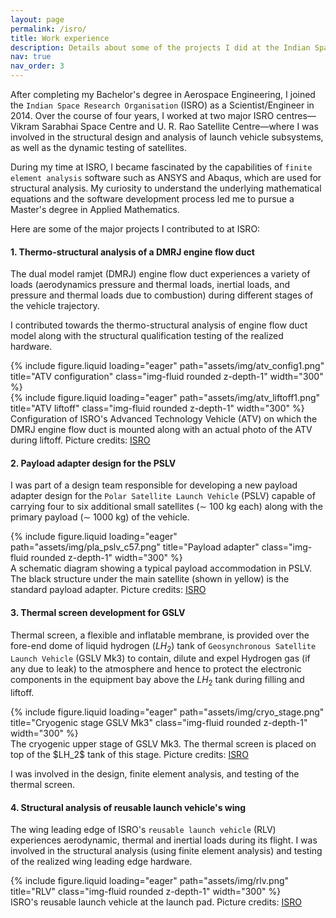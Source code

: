 ```yaml
---
layout: page
permalink: /isro/
title: Work experience
description: Details about some of the projects I did at the Indian Space Research organisation.
nav: true
nav_order: 3
---
```


After completing my Bachelor's degree in Aerospace Engineering, I joined the `Indian Space Research Organisation` (ISRO) as a Scientist/Engineer in 2014. Over the course of four years, I worked at two major ISRO centres—Vikram Sarabhai Space Centre and U. R. Rao Satellite Centre—where I was involved in the structural design and analysis of launch vehicle subsystems, as well as the dynamic testing of satellites.

During my time at ISRO, I became fascinated by the capabilities of `finite element analysis` software such as ANSYS and Abaqus, which are used for structural analysis. My curiosity to understand the underlying mathematical equations and the software development process led me to pursue a Master's degree in Applied Mathematics.

Here are some of the major projects I contributed to at ISRO:

#### 1. Thermo-structural analysis of a DMRJ engine flow duct

The dual model ramjet (DMRJ) engine flow duct experiences a variety of loads (aerodynamics pressure and thermal loads, inertial loads, and pressure and thermal loads due to combustion) during different stages of the vehicle trajectory. 

I contributed towards the thermo-structural analysis of engine flow duct model along with the structural qualification testing of the realized hardware. 
<div class="row">
    <div class="col-sm mt-3 mt-md-0 text-center">
        {% include figure.liquid loading="eager" path="assets/img/atv_config1.png" title="ATV configuration" class="img-fluid rounded z-depth-1" width="300" %}
    </div>
    <div class="col-sm mt-3 mt-md-0 text-center">
        {% include figure.liquid loading="eager" path="assets/img/atv_liftoff1.png" title="ATV liftoff" class="img-fluid rounded z-depth-1" width="300" %}
    </div>
</div>
<div class="caption">
    Configuration of ISRO's Advanced Technology Vehicle (ATV) on which the DMRJ engine flow duct is mounted along with an actual photo of the ATV during liftoff. Picture credits: <a href="https://www.isro.gov.in/ScramjetEngine.html">ISRO</a>
</div>

#### 2. Payload adapter design for the PSLV

I was part of a design team responsible for developing a new payload adapter design for the `Polar Satellite Launch Vehicle` (PSLV) capable of carrying four to six additional small satellites ($\sim$ 100 kg each) along with the primary payload ($\sim$ 1000 kg) of the vehicle. 
<div class="row">
    <div class="col-sm mt-3 mt-md-0 text-center">
        {% include figure.liquid loading="eager" path="assets/img/pla_pslv_c57.png" title="Payload adapter" class="img-fluid rounded z-depth-1" width="300" %}
    </div>
</div>
<div class="caption">
    A schematic diagram showing a typical payload accommodation in PSLV. The black structure under the main satellite (shown in yellow) is the standard payload adapter. 
    Picture credits: <a href="https://www.isro.gov.in/media_isro/pdf/AdityaL1_Mission_Brochure.pdf">ISRO</a>
</div>

#### 3. Thermal screen development for GSLV

Thermal screen, a flexible and inflatable membrane, is provided over the fore-end dome of liquid hydrogen ($LH_2$) tank of `Geosynchronous Satellite Launch Vehicle` (GSLV Mk3) to contain, dilute and expel Hydrogen  gas (if any due to leak) to the  atmosphere and hence to protect the electronic components in the equipment bay above the $LH_2$ tank during filling and liftoff.

<div class="row">
    <div class="col-sm mt-3 mt-md-0 text-center">
        {% include figure.liquid loading="eager" path="assets/img/cryo_stage.png" title="Cryogenic stage GSLV Mk3" class="img-fluid rounded z-depth-1" width="300" %}
    </div>
</div>
<div class="caption">
    The cryogenic upper stage of GSLV Mk3. The thermal screen is placed on top of the $LH_2$ tank of this stage. Picture credits: <a href="https://www.isro.gov.in/mission_GSAT-19_Gallery.html">ISRO</a>
</div>

I was involved in the design, finite element analysis, and testing of the thermal screen.

#### 4. Structural analysis of reusable launch vehicle's wing 

The wing leading edge of ISRO's `reusable launch vehicle` (RLV) experiences aerodynamic, thermal and inertial loads during its flight. I was involved in the structural analysis (using finite element analysis) and testing of the realized wing leading edge hardware. 

<div class="row">
    <div class="col-sm mt-3 mt-md-0 text-center">
        {% include figure.liquid loading="eager" path="assets/img/rlv.png" title="RLV" class="img-fluid rounded z-depth-1" width="300" %}
    </div>
</div>
<div class="caption">
    ISRO's reusable launch vehicle at the launch pad. Picture credits: <a href="https://www.isro.gov.in/mission_GSAT-19_Gallery.html">ISRO</a>
</div>